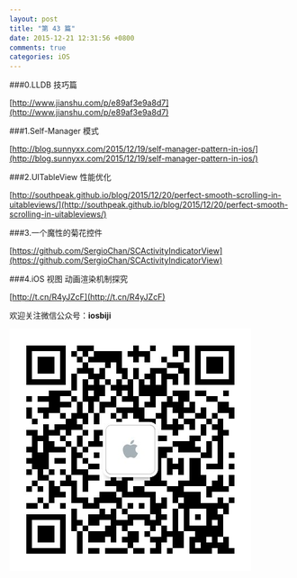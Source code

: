 ```yaml
---
layout: post
title: "第 43 篇"
date: 2015-12-21 12:31:56 +0800
comments: true
categories: iOS
---
```

###0.LLDB 技巧篇

[http://www.jianshu.com/p/e89af3e9a8d7](http://www.jianshu.com/p/e89af3e9a8d7)  

###1.Self-Manager 模式

[http://blog.sunnyxx.com/2015/12/19/self-manager-pattern-in-ios/](http://blog.sunnyxx.com/2015/12/19/self-manager-pattern-in-ios/)  

###2.UITableView 性能优化

[http://southpeak.github.io/blog/2015/12/20/perfect-smooth-scrolling-in-uitableviews/](http://southpeak.github.io/blog/2015/12/20/perfect-smooth-scrolling-in-uitableviews/)  

###3.一个魔性的菊花控件

[https://github.com/SergioChan/SCActivityIndicatorView](https://github.com/SergioChan/SCActivityIndicatorView)  

###4.iOS 视图 动画渲染机制探究

[http://t.cn/R4yJZcF](http://t.cn/R4yJZcF)  


欢迎关注微信公众号：**iosbiji**

![iOS开发笔记](/images/weixin.jpg)